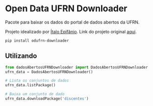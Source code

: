 # Open Data UFRN Downloader
Pacote para baixar os dados do portal de dados abertos da UFRN.

Projeto idealizado por [Ítalo Epifânio](https://github.com/itepifanio).
Link do projeto original [aqui](https://github.com/professorCheatSheet/dadosAbertosUFRNDownloader).

```bash
pip install odufrn-downloader
```

## Utilizando

```python
from dadosAbertosUFRNDownloader import DadosAbertosUFRNDownloader
ufrn_data = DadosAbertosUFRNDownloader()

# Lista os conjuntos de dados
ufrn_data.listPackage()

# Baixa um conjunto de dado
ufrn_data.downloadPackage('discentes')
```